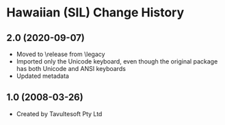 Hawaiian (SIL) Change History
====================

2.0 (2020-09-07)
----------------
* Moved to \release from \legacy
* Imported only the Unicode keyboard, even though the original package has both Unicode and ANSI keyboards
* Updated metadata


1.0 (2008-03-26)
----------------
* Created by Tavultesoft Pty Ltd
